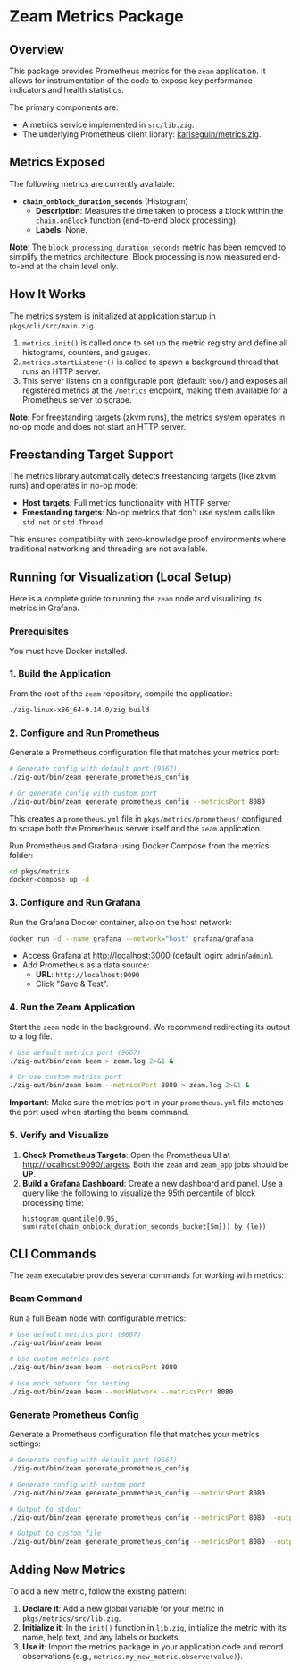 # Zeam Metrics Package

## Overview

This package provides Prometheus metrics for the `zeam` application. It allows for instrumentation of the code to expose key performance indicators and health statistics.

The primary components are:
- A metrics service implemented in `src/lib.zig`.
- The underlying Prometheus client library: [karlseguin/metrics.zig](https://github.com/karlseguin/metrics.zig).

## Metrics Exposed

The following metrics are currently available:

- **`chain_onblock_duration_seconds`** (Histogram)
  - **Description**: Measures the time taken to process a block within the `chain.onBlock` function (end-to-end block processing).
  - **Labels**: None.

**Note**: The `block_processing_duration_seconds` metric has been removed to simplify the metrics architecture. Block processing is now measured end-to-end at the chain level only.

## How It Works

The metrics system is initialized at application startup in `pkgs/cli/src/main.zig`. 

1.  `metrics.init()` is called once to set up the metric registry and define all histograms, counters, and gauges.
2.  `metrics.startListener()` is called to spawn a background thread that runs an HTTP server.
3.  This server listens on a configurable port (default: `9667`) and exposes all registered metrics at the `/metrics` endpoint, making them available for a Prometheus server to scrape.

**Note**: For freestanding targets (zkvm runs), the metrics system operates in no-op mode and does not start an HTTP server.

## Freestanding Target Support

The metrics library automatically detects freestanding targets (like zkvm runs) and operates in no-op mode:

- **Host targets**: Full metrics functionality with HTTP server
- **Freestanding targets**: No-op metrics that don't use system calls like `std.net` or `std.Thread`

This ensures compatibility with zero-knowledge proof environments where traditional networking and threading are not available.

## Running for Visualization (Local Setup)

Here is a complete guide to running the `zeam` node and visualizing its metrics in Grafana.

### Prerequisites

You must have Docker installed.

### 1. Build the Application

From the root of the `zeam` repository, compile the application:

```sh
./zig-linux-x86_64-0.14.0/zig build
```

### 2. Configure and Run Prometheus

Generate a Prometheus configuration file that matches your metrics port:

```sh
# Generate config with default port (9667)
./zig-out/bin/zeam generate_prometheus_config

# Or generate config with custom port
./zig-out/bin/zeam generate_prometheus_config --metricsPort 8080
```

This creates a `prometheus.yml` file in `pkgs/metrics/prometheus/` configured to scrape both the Prometheus server itself and the `zeam` application. 

Run Prometheus and Grafana using Docker Compose from the metrics folder:

```sh
cd pkgs/metrics
docker-compose up -d
```

### 3. Configure and Run Grafana

Run the Grafana Docker container, also on the host network:

```sh
docker run -d --name grafana --network="host" grafana/grafana
```

- Access Grafana at [http://localhost:3000](http://localhost:3000) (default login: `admin`/`admin`).
- Add Prometheus as a data source:
  - **URL**: `http://localhost:9090`
  - Click "Save & Test".

### 4. Run the Zeam Application

Start the `zeam` node in the background. We recommend redirecting its output to a log file.

```sh
# Use default metrics port (9667)
./zig-out/bin/zeam beam > zeam.log 2>&1 &

# Or use custom metrics port
./zig-out/bin/zeam beam --metricsPort 8080 > zeam.log 2>&1 &
```

**Important**: Make sure the metrics port in your `prometheus.yml` file matches the port used when starting the beam command.

### 5. Verify and Visualize

1.  **Check Prometheus Targets**: Open the Prometheus UI at [http://localhost:9090/targets](http://localhost:9090/targets). Both the `zeam` and `zeam_app` jobs should be **UP**.
2.  **Build a Grafana Dashboard**: Create a new dashboard and panel. Use a query like the following to visualize the 95th percentile of block processing time:
    ```promql
    histogram_quantile(0.95, sum(rate(chain_onblock_duration_seconds_bucket[5m])) by (le))
    ```

## CLI Commands

The `zeam` executable provides several commands for working with metrics:

### Beam Command
Run a full Beam node with configurable metrics:

```sh
# Use default metrics port (9667)
./zig-out/bin/zeam beam

# Use custom metrics port
./zig-out/bin/zeam beam --metricsPort 8080

# Use mock network for testing
./zig-out/bin/zeam beam --mockNetwork --metricsPort 8080
```

### Generate Prometheus Config
Generate a Prometheus configuration file that matches your metrics settings:

```sh
# Generate config with default port (9667)
./zig-out/bin/zeam generate_prometheus_config

# Generate config with custom port
./zig-out/bin/zeam generate_prometheus_config --metricsPort 8080

# Output to stdout
./zig-out/bin/zeam generate_prometheus_config --metricsPort 8080 --output -

# Output to custom file
./zig-out/bin/zeam generate_prometheus_config --metricsPort 8080 --output custom_prometheus.yml
```

## Adding New Metrics

To add a new metric, follow the existing pattern:

1.  **Declare it**: Add a new global variable for your metric in `pkgs/metrics/src/lib.zig`.
2.  **Initialize it**: In the `init()` function in `lib.zig`, initialize the metric with its name, help text, and any labels or buckets.
3.  **Use it**: Import the metrics package in your application code and record observations (e.g., `metrics.my_new_metric.observe(value)`).
